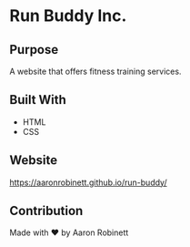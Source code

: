 # Run Buddy Inc.

## Purpose
A website that offers fitness training services.

## Built With
* HTML
* CSS

## Website
https://aaronrobinett.github.io/run-buddy/

## Contribution
Made with ❤️ by Aaron Robinett
